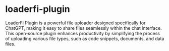 # loaderfi-plugin
LoaderFi Plugin is a powerful file uploader designed specifically for ChatGPT, making it easy to share files seamlessly within the chat interface. This open-source plugin enhances productivity by simplifying the process of uploading various file types, such as code snippets, documents, and data files.
